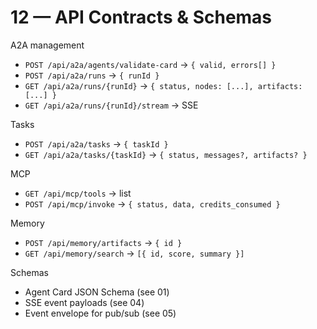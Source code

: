 # 12 — API Contracts & Schemas

A2A management
- `POST /api/a2a/agents/validate-card` → `{ valid, errors[] }`
- `POST /api/a2a/runs` → `{ runId }`
- `GET /api/a2a/runs/{runId}` → `{ status, nodes: [...], artifacts: [...] }`
- `GET /api/a2a/runs/{runId}/stream` → SSE

Tasks
- `POST /api/a2a/tasks` → `{ taskId }`
- `GET /api/a2a/tasks/{taskId}` → `{ status, messages?, artifacts? }`

MCP
- `GET /api/mcp/tools` → list
- `POST /api/mcp/invoke` → `{ status, data, credits_consumed }`

Memory
- `POST /api/memory/artifacts` → `{ id }`
- `GET /api/memory/search` → `[{ id, score, summary }]`

Schemas
- Agent Card JSON Schema (see 01)
- SSE event payloads (see 04)
- Event envelope for pub/sub (see 05)